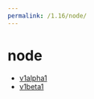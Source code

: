 ```yaml
---
permalink: /1.16/node/
---
```


# node



* [v1alpha1](v1alpha1/index.md)
* [v1beta1](v1beta1/index.md)